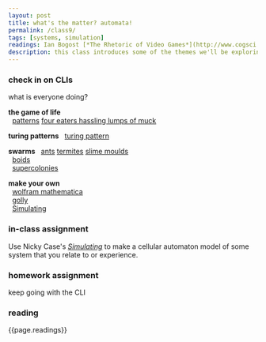 ```yaml
---  
layout: post  
title: what's the matter? automata! 
permalink: /class9/  
tags: [systems, simulation]
readings: Ian Bogost [*The Rhetoric of Video Games*](http://www.cogsci.rpi.edu/public_html/ruiz/EGDFall2013/readings/RhetoricVideoGames_Bogost.pdf)<br>Bret Victor [*stop drawing dead fish*](https://www.youtube.com/watch?v=ZfytHvgHybA)
description: this class introduces some of the themes we'll be exploring in the final project, looking at self-organising systems and cellular automata, and some techniques we can use to model them. 
---  
```


### check in on CLIs
what is everyone doing?

**the game of life**  
  [patterns](https://www.conwaylife.com/wiki/Main_Page) [four eaters hassling lumps of muck](https://www.conwaylife.com/wiki/Four_eaters_hassling_lumps_of_muck)  

**turing patterns**
  [turing pattern](https://en.wikipedia.org/wiki/Turing_pattern)

**swarms**
  [ants]() [termites]() [slime moulds]()  
  [boids](https://en.wikipedia.org/wiki/Boids)  
  [supercolonies](https://www.youtube.com/watch?v=KPJybGJe3_M)

**make your own**  
  [wolfram mathematica](https://reference.wolfram.com/language/ref/CellularAutomaton.html)  
  [golly](http://golly.sourceforge.net)  
  [Simulating](https://ncase.me/sim/)  

### in-class assignment
Use Nicky Case's [*Simulating*](https://ncase.me/sim/) to make a cellular automaton model of some system that you relate to or experience. 

### homework assignment
keep going with the CLI

### reading
{{page.readings}}